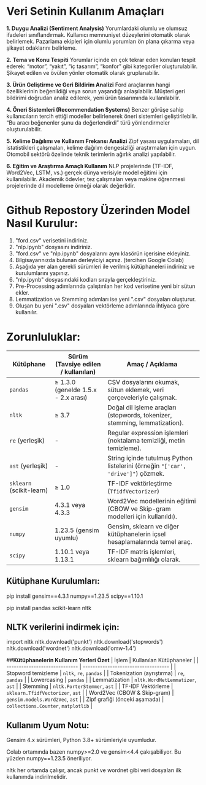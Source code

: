 # **Veri Setinin Kullanım Amaçları**

**1. Duygu Analizi (Sentiment Analysis)**
  Yorumlardaki olumlu ve olumsuz ifadeleri sınıflandırmak.
  Kullanıcı memnuniyet düzeylerini otomatik olarak belirlemek.
  Pazarlama ekipleri için olumlu yorumları ön plana çıkarma veya şikayet odaklarını belirleme.

**2. Tema ve Konu Tespiti**
  Yorumlar içinde en çok tekrar eden konuları tespit ederek:
  “motor”, “yakıt”, “iç tasarım”, “konfor” gibi kategoriler oluşturulabilir.
  Şikayet edilen ve övülen yönler otomatik olarak gruplanabilir.

**3. Ürün Geliştirme ve Geri Bildirim Analizi**
  Ford araçlarının hangi özelliklerinin beğenildiği veya sorun yaşandığı anlaşılabilir.
  Müşteri geri bildirimi doğrudan analiz edilerek, yeni ürün tasarımında kullanılabilir.

**4. Öneri Sistemleri (Recommendation Systems)**
  Benzer görüşe sahip kullanıcıların tercih ettiği modeller belirlenerek öneri sistemleri geliştirilebilir.
  “Bu aracı beğenenler şunu da değerlendirdi” türü yönlendirmeler oluşturulabilir.

**5. Kelime Dağılımı ve Kullanım Frekansı Analizi**
  Zipf yasası uygulamaları, dil istatistikleri çalışmaları, kelime dağılım dengesizliği araştırmaları için uygun.
  Otomobil sektörü özelinde teknik terimlerin ağırlık analizi yapılabilir.

**6. Eğitim ve Araştırma Amaçlı Kullanım**
  NLP projelerinde (TF-IDF, Word2Vec, LSTM, vs.) gerçek dünya verisiyle model eğitimi için kullanılabilir.
  Akademik ödevler, tez çalışmaları veya makine öğrenmesi projelerinde dil modelleme örneği olarak değerlidir.

# **Github Repostory Üzerinden Model Nasıl Kurulur:**

1. "ford.csv" verisetini indiriniz.
2. "nlp.ipynb" dosyasını indiriniz.
3. "ford.csv" ve "nlp.ipynb" dosyalarını aynı klasörün içerisine ekleyiniz.
4. Bilgisayarınızda bulunan derleyiciyi açınız. (tercihen Google Colab)
5. Aşağıda yer alan gerekli sürümleri ile verilmiş kütüphaneleri indiriniz ve kurulumlarını yapınız.
6. "nlp.ipynb" dosyasındaki kodları sırayla gerçekleştiriniz.
7. Pre-Processing adımlarında çalıştırılan her kod verisetine yeni bir sütun ekler.
8. Lemmatization ve Stemming adımları ise yeni ".csv" dosyaları oluşturur.
9. Oluşan bu yeni ".csv" dosyaları vektörleme adımlarında ihtiyaca göre kullanılır.


# **Zorunluluklar:**

| Kütüphane                | Sürüm (Tavsiye edilen / kullanılan) | Amaç / Açıklama                                                                  |
| ------------------------ | ----------------------------------- | -------------------------------------------------------------------------------- |
| `pandas`                 | ≥ 1.3.0 (genelde 1.5.x - 2.x arası) | CSV dosyalarını okumak, sütun eklemek, veri çerçeveleriyle çalışmak.             |
| `nltk`                   | ≥ 3.7                               | Doğal dil işleme araçları (stopwords, tokenizer, stemming, lemmatization).       |
| `re` (yerleşik)          | -                                   | Regular expression işlemleri (noktalama temizliği, metin temizleme).             |
| `ast` (yerleşik)         | -                                   | String içinde tutulmuş Python listelerini (örneğin `"['car', 'drive']"`) çözmek. |
| `sklearn` (scikit-learn) | ≥ 1.0                               | TF-IDF vektörleştirme (`TfidfVectorizer`)                                        |
| `gensim`                 | 4.3.1 veya 4.3.3                    | Word2Vec modellerinin eğitimi (CBOW ve Skip-gram modelleri için kullanıldı).     |
| `numpy`                  | 1.23.5 (gensim uyumlu)              | Gensim, sklearn ve diğer kütüphanelerin içsel hesaplamalarında temel araç.       |
| `scipy`                  | 1.10.1 veya 1.13.1                  | TF-IDF matris işlemleri, sklearn bağımlılığı olarak.                             |

## **Kütüphane Kurulumları:**

pip install gensim==4.3.1 numpy==1.23.5 scipy==1.10.1

pip install pandas scikit-learn nltk

## **NLTK verilerini indirmek için:**

import nltk
nltk.download('punkt')
nltk.download('stopwords')
nltk.download('wordnet')
nltk.download('omw-1.4')



##**Kütüphanelerin Kullanım Yerleri Özet**
| İşlem                         | Kullanılan Kütüphaneler             |
| ----------------------------- | ----------------------------------- |
| Stopword temizleme            | `nltk`, `re`, `pandas`              |
| Tokenization (ayrıştırma)     | `re`, `pandas`                      |
| Lowercasing                   | `pandas`                            |
| Lemmatization                 | `nltk.WordNetLemmatizer`, `ast`     |
| Stemming                      | `nltk.PorterStemmer`, `ast`         |
| TF-IDF Vektörleme             | `sklearn.TfidfVectorizer`, `ast`    |
| Word2Vec (CBOW & Skip-gram)   | `gensim.models.Word2Vec`, `ast`     |
| Zipf grafiği (önceki aşamada) | `collections.Counter`, `matplotlib` |


## **Kullanım Uyum Notu:**
Gensim 4.x sürümleri, Python 3.8+ sürümleriyle uyumludur.

Colab ortamında bazen numpy>=2.0 ve gensim<4.4 çakışabiliyor. Bu yüzden numpy==1.23.5 öneriliyor.

nltk her ortamda çalışır, ancak punkt ve wordnet gibi veri dosyaları ilk kullanımda indirilmelidir.
